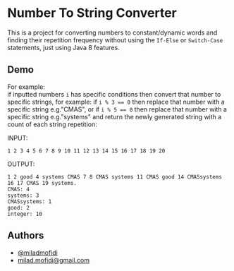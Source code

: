 # Number To String Converter
This is a project for converting numbers to constant/dynamic words and finding their repetition frequency without using the `If-Else` or `Switch-Case` statements, just using Java 8 features.

## Demo
For example:  
if inputted numbers `i` has specific conditions then convert that number to specific strings, for example: if `i % 3 == 0` then replace that number with a specific string e.g."CMAS", or if `i % 5 == 0` then replace that number with a specific string e.g."systems" and return the newly generated string with a count of each string repetition:     
  
INPUT:  
```
1 2 3 4 5 6 7 8 9 10 11 12 13 14 15 16 17 18 19 20    
```

OUTPUT:  
```
1 2 good 4 systems CMAS 7 8 CMAS systems 11 CMAS good 14 CMASsystems 16 17 CMAS 19 systems.  
CMAS: 4    
systems: 3    
CMASsystems: 1    
good: 2     
integer: 10
```  

## Authors
- [@miladmofidi](https://www.github.com/miladmofidi)
- milad.mofidi@gmail.com
